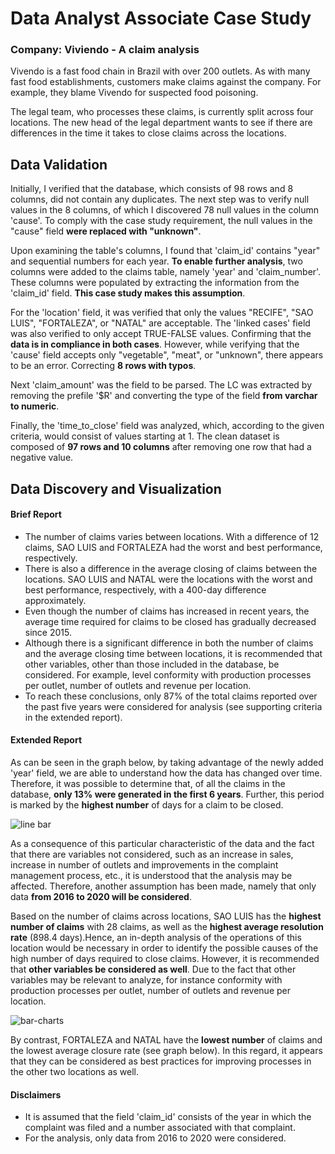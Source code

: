 # Data Analyst Associate Case Study
### Company: Viviendo - A claim analysis

Vivendo is a fast food chain in Brazil with over 200 outlets. As with many fast food establishments, customers make claims against the company. For example, they blame Vivendo for suspected food poisoning.

The legal team, who processes these claims, is currently split across four locations. The new head of the legal department wants to see if there are differences in the time it takes to close claims across the locations.

## Data Validation

Initially, I verified that the database, which consists of 98 rows and 8 columns, did not contain any duplicates. The next step was to verify null values in the 8 columns, of which I discovered 78 null values in the column 'cause'. To comply with the case study requirement, the null values in the "cause" field **were replaced with "unknown"**.

Upon examining the table's columns, I found that 'claim_id' contains "year" and sequential numbers for each year. **To enable further analysis**, two columns were added to the claims table, namely 'year' and 'claim_number'. These columns were populated by extracting the information from the 'claim_id' field. **This case study makes this assumption**.

For the 'location' field, it was verified that only the values "RECIFE", "SAO LUIS", "FORTALEZA", or "NATAL" are acceptable. The 'linked cases' field was also verified to only accept TRUE-FALSE values. Confirming that the **data is in compliance in both cases**.  However, while verifying that the 'cause' field accepts only "vegetable", "meat", or "unknown", there appears to be an error. Correcting **8 rows with typos**.

Next 'claim_amount' was the field to be parsed. The LC was extracted by removing the prefile '$R' and converting the type of the field **from varchar to numeric**. 

Finally, the 'time_to_close' field was analyzed, which, according to the given criteria, would consist of values starting at 1. The clean dataset is composed of **97 rows and 10 columns** after removing one row that had a negative value.

## Data Discovery and Visualization

#### Brief Report

- The number of claims varies between locations. With a difference of 12 claims, SAO LUIS and FORTALEZA had the worst and best performance, respectively. 
- There is also a difference in the average closing of claims between the locations. SAO LUIS and NATAL were the locations with the worst and best performance, respectively, with a 400-day difference approximately. 
- Even though the number of claims has increased in recent years, the average time required for claims to be closed has gradually decreased since 2015. 
- Although there is a significant difference in both the number of claims and the average closing time between locations, it is recommended that other variables, other than those included in the database, be considered. For example, level conformity with production processes per outlet, number of outlets and revenue per location.
- To reach these conclusions, only 87% of the total claims reported over the past five years were considered for analysis (see supporting criteria in the extended report).


#### Extended Report
As can be seen in the graph below, by taking advantage of the newly added 'year' field, we are able to understand how the data has changed over time. Therefore, it was possible to determine that, of all the claims in the database, **only 13% were generated in the first 6 years**. Further, this period is marked by the **highest number** of days for a claim to be closed.


![line bar](2-variables.png)


As a consequence of this particular characteristic of the data and the fact that there are variables not considered, such as an increase in sales, increase in number of outlets and improvements in the complaint management process, etc., it is understood that the analysis may be affected. Therefore, another assumption has been made, namely that only data **from 2016 to 2020 will be considered**.


Based on the number of claims across locations, SAO LUIS has the **highest number of claims** with 28 claims, as well as the **highest average resolution rate** (898.4 days).Hence, an in-depth analysis of the operations of this location would be necessary in order to identify the possible causes of the high number of days required to close claims. However, it is recommended that **other variables be considered as well**. Due to the fact that other variables may be relevant to analyze, for instance conformity with  production processes per outlet, number of outlets and revenue per location.  


![bar-charts](1-variables.png)


By contrast, FORTALEZA and NATAL have the **lowest number** of claims and the lowest average closure rate (see graph below). In this regard, it appears that they can be considered as best practices for improving processes in the other two locations as well.


#### Disclaimers
- It is assumed that the field 'claim_id' consists of the year in which the complaint was filed and a number associated with that complaint. 
- For the analysis, only data from 2016 to 2020 were considered. 


